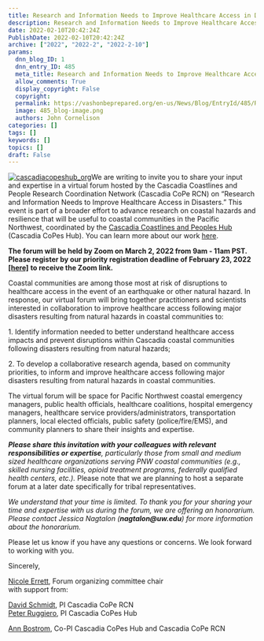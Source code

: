 ```yaml
---
title: Research and Information Needs to Improve Healthcare Access in Disasters
description: Research and Information Needs to Improve Healthcare Access in Disasters
date: 2022-02-10T20:42:24Z
PublishDate: 2022-02-10T20:42:24Z
archive: ["2022", "2022-2", "2022-2-10"]
params:
  dnn_blog_ID: 1
  dnn_entry_ID: 485
  meta_title: Research and Information Needs to Improve Healthcare Access in Disasters
  allow_comments: True
  display_copyright: False
  copyright:
  permalink: https://vashonbeprepared.org/en-us/News/Blog/EntryId/485/Research-and-Information-Needs-to-Improve-Healthcare-Access-in-Disasters
  image: 485_blog-image.png
  authors: John Cornelison
categories: []
tags: []
keywords: []
topics: []
draft: False
---
```


[![cascadiacopeshub_org](https://vashonbeprepared.org./images/485/Open-Live-Writer-8aae92d36692_B0BB-cascadiacopeshub_org_0d164f71-397e-4968-a4a1-625778eb9ac6.png "cascadiacopeshub_org")](https://cascadiacopeshub.org/)We are writing to invite you to share your input and expertise in a virtual forum hosted by the Cascadia Coastlines and People Research Coordination Network (Cascadia CoPe RCN) on “Research and Information Needs to Improve Healthcare Access in Disasters.” This event is part of a broader effort to advance research on coastal hazards and resilience that will be useful to coastal communities in the Pacific Northwest, coordinated by the [Cascadia Coastlines and Peoples Hub](https://cascadiacopeshub.org/) (Cascadia CoPes Hub). You can learn more about our work [here](https://drive.google.com/file/d/1OYGQ-7Itm2QRdq210TfbkZDoI06u2TRX/view).

**The forum will be held by Zoom on March 2, 2022 from 9am - 11am PST.  Please register by our priority registration deadline of February 23, 2022** [**\[here\]**](https://washington.zoom.us/meeting/register/tJwqdeqhpzMoGNLYWHKk01oOP5EC5yNMThq8) **to receive the Zoom link.**

Coastal communities are among those most at risk of disruptions to healthcare access in the event of an earthquake or other natural hazard. In response, our virtual forum will bring together practitioners and scientists interested in collaboration to improve healthcare access following major disasters resulting from natural hazards in coastal communities to:

1\. Identify information needed to better understand healthcare access impacts and prevent disruptions within Cascadia coastal communities following disasters resulting from natural hazards;

2\. To develop a collaborative research agenda, based on community priorities, to inform and improve healthcare access following major disasters resulting from natural hazards in coastal communities.

The virtual forum will be space for Pacific Northwest coastal emergency managers, public health officials, healthcare coalitions, hospital emergency managers, healthcare service providers/administrators, transportation planners, local elected officials, public safety (police/fire/EMS), and community planners to share their insights and expertise.

**_Please share this invitation with your colleagues with relevant responsibilities or expertise_**_, particularly those from small and medium sized healthcare organizations serving PNW coastal communities (e.g., skilled nursing facilities, opioid treatment programs, federally qualified health centers, etc.)._ Please note that we are planning to host a separate forum at a later date specifically for tribal representatives.

_We understand that your time is limited. To thank you for your sharing your time and expertise with us during the forum, we are offering an honorarium. Please contact Jessica Nagtalon (__nagtalon@uw.edu__) for more information about the honorarium._

Please let us know if you have any questions or concerns. We look forward to working with you.

Sincerely,

[Nicole Errett](https://deohs.washington.edu/faculty/nicole-errett), Forum organizing committee chair  
with support from:

[David Schmidt](https://www.ess.washington.edu/people/profile.php?pid=schmidt--david), PI Cascadia CoPe RCN  
[Peter Ruggiero](https://ceoas.oregonstate.edu/people/peter-ruggiero), PI Cascadia CoPes Hub

[Ann Bostrom](https://evans.uw.edu/profile/ann-bostrom/), Co-PI Cascadia CoPes Hub and Cascadia CoPe RCN
